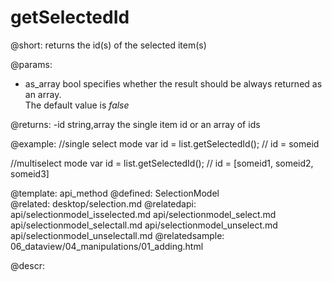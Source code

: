 getSelectedId
=============



@short:
	returns the id(s) of the selected item(s)

@params:
- as_array		bool		specifies whether the result should be always returned as an array.<br> The default value is <i>false</i>


@returns:
-id		string,array	the single item id or an array of ids

@example:
//single select mode
var id = list.getSelectedId(); // id = someid

//multiselect mode
var id = list.getSelectedId(); // id = [someid1, someid2, someid3]


@template:	api_method
@defined:	SelectionModel	
@related:
	desktop/selection.md
@relatedapi:
    api/selectionmodel_isselected.md
    api/selectionmodel_select.md
    api/selectionmodel_selectall.md
    api/selectionmodel_unselect.md
    api/selectionmodel_unselectall.md
@relatedsample:
	06_dataview/04_manipulations/01_adding.html

@descr:


